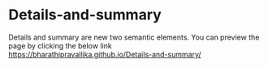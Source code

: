 # Details-and-summary
Details and summary are new two semantic elements.
You can preview the page by clicking the below link <br>
https://bharathipravallika.github.io/Details-and-summary/
